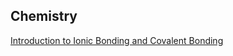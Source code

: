 ## Chemistry<br>
[Introduction to Ionic Bonding and Covalent Bonding](chemistry/chemistry1.html) <br>
